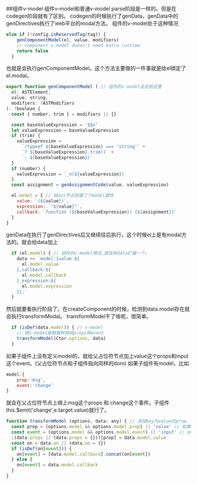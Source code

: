 ##组件v-model
组件v-model和普通v-model parse阶段是一样的。但是在codegen阶段就有了区别。
codegen的时候执行了genData，genData中的genDirectives执行了web平台的modal方法。
组件的v-model处于这种情况
```javascript 1.6
else if (!config.isReservedTag(tag)) {
    genComponentModel(el, value, modifiers)
    // component v-model doesn't need extra runtime
    return false
  }
```

也就是会执行genComponentModel。这个方法主要做的一件事就是给el绑定了el.modal。
```javascript 1.6
export function genComponentModel ( // 组件的v-model会走到这里
  el: ASTElement,
  value: string,
  modifiers: ?ASTModifiers
): ?boolean {
  const { number, trim } = modifiers || {}

  const baseValueExpression = '$$v'
  let valueExpression = baseValueExpression
  if (trim) {
    valueExpression =
      `(typeof ${baseValueExpression} === 'string'` +
      `? ${baseValueExpression}.trim()` +
      `: ${baseValueExpression})`
  }
  if (number) {
    valueExpression = `_n(${valueExpression})`
  }
  const assignment = genAssignmentCode(value, valueExpression)

  el.model = { // 给ast节点创建了个model属性
    value: `(${value})`,
    expression: `"${value}"`,
    callback: `function (${baseValueExpression}) {${assignment}}`
  }
}
```

genData在执行了genDirectives后又继续往后执行，这个时候el上是有modal方法的。就会给data加上
```javascript 1.6
  if (el.model) { // 组件的v-model情况,就会给data扩展一个。
    data += `model:{value:${
      el.model.value
    },callback:${
      el.model.callback
    },expression:${
      el.model.expression
    }},`
  }
```

然后就要看执行阶段了。在createComponent的时候，检测到data.model存在就会执行transformModal。
transformModel干了啥呢，很简单。
```javascript 1.6
  if (isDef(data.model)) { // v-model
    // 把v-modal是数据转换成props和event
    transformModel(Ctor.options, data)
  }
```
如果子组件上没有定义model的，就给父占位符节点加上value这个props和input这个event。(父占位符节点和子组件指向同样的dom)
如果子组件有model，比如
```javascript 1.6
model:{
    prop:'msg',
    event:'change'
}
```
就会在父占位符节点上绑上msg这个props 和 change这个事件。子组件this.$emit('change',e.target.value)就行了。
```javascript 1.6
function transformModel (options, data: any) { // 添加key为value的prop，和input的event，有input就concat
  const prop = (options.model && options.model.prop) || 'value' // 如果子组件有定义model并且有prop就直接用定义的prop
  const event = (options.model && options.model.event) || 'input' // event同理
  ;(data.props || (data.props = {}))[prop] = data.model.value
  const on = data.on || (data.on = {})
  if (isDef(on[event])) {
    on[event] = [data.model.callback].concat(on[event])
  } else {
    on[event] = data.model.callback
  }
}
```
